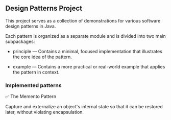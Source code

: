 ## Design Patterns Project

This project serves as a collection of demonstrations for various software design patterns in Java.

Each pattern is organized as a separate module and is divided into two main subpackages:

- principle — Contains a minimal, focused implementation that illustrates the core idea of the pattern.

- example — Contains a more practical or real-world example that applies the pattern in context.

### Implemented patterns

✅ The Memento Pattern

Capture and externalize an object's internal state so that it can be restored later, without violating encapsulation.